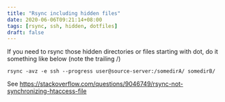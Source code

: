 ```yaml
---
title: "Rsync including hidden files"
date: 2020-06-06T09:21:14+08:00
tags: [rsync, ssh, hidden, dotfiles]
draft: false
---
```


If you need to rsync those hidden directories or files starting with dot, do it something like below (note the trailing /)
```
rsync -avz -e ssh --progress user@source-server:/somedirA/ somedirB/
```

See https://stackoverflow.com/questions/9046749/rsync-not-synchronizing-htaccess-file
